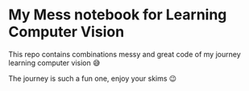 # My Mess notebook for Learning Computer Vision
This repo contains combinations messy and great code of my journey learning computer vision 😅

The journey is such a fun one, enjoy your skims 😉
